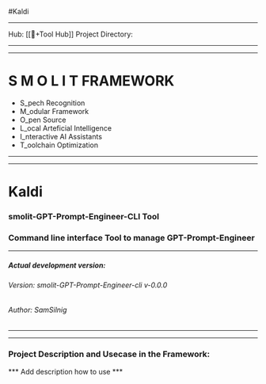#Kaldi
________________________________________________________________________
Hub: [[🎯+Tool Hub]]
Project Directory:
________________________________________________________________________
________________________________________________________________________
# S M O L I T     FRAMEWORK

+ S_pech Recognition
+ M_odular Framework
+ O_pen Source
+ L_ocal Arteficial Intelligence
+ I_nteractive AI Assistants
+ T_oolchain Optimization
________________________________________________________________________
________________________________________________________________________
# Kaldi
### smolit-GPT-Prompt-Engineer-CLI Tool
### Command line interface Tool to manage GPT-Prompt-Engineer
________________________________________________________________________
##### Actual development version:

###### Version: smolit-GPT-Prompt-Engineer-cli v-0.0.0
###### Author: SamSilnig
________________________________________________________________________
________________________________________________________________________

### Project Description and Usecase in the Framework:

*** Add description how to use ***